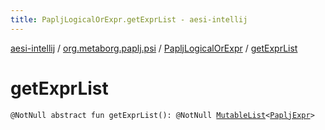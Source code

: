 ```yaml
---
title: PapljLogicalOrExpr.getExprList - aesi-intellij
---
```


[aesi-intellij](../../index.html) / [org.metaborg.paplj.psi](../index.html) / [PapljLogicalOrExpr](index.html) / [getExprList](.)

# getExprList

`@NotNull abstract fun getExprList(): @NotNull `[`MutableList`](https://kotlinlang.org/api/latest/jvm/stdlib/kotlin.collections/-mutable-list/index.html)`<`[`PapljExpr`](../-paplj-expr/index.html)`>`